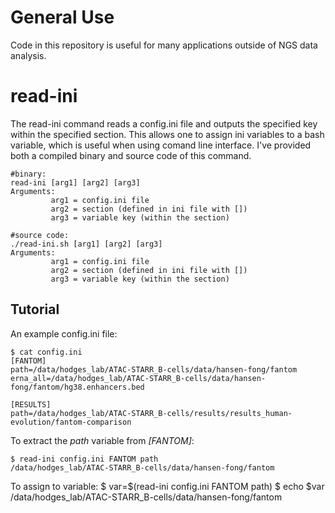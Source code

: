 # General Use

Code in this repository is useful for many applications outside of NGS data analysis. 

# read-ini 

The read-ini command reads a config.ini file and outputs the specified key within the specified section. This allows one to assign ini variables to a bash variable, which is useful when using comand line interface. I've provided both a compiled binary and source code of this command. 
```
#binary:
read-ini [arg1] [arg2] [arg3]
Arguments:
         arg1 = config.ini file
         arg2 = section (defined in ini file with [])
         arg3 = variable key (within the section)
         
#source code:
./read-ini.sh [arg1] [arg2] [arg3]
Arguments:
         arg1 = config.ini file
         arg2 = section (defined in ini file with [])
         arg3 = variable key (within the section)
```        
## Tutorial
An example config.ini file:
```
$ cat config.ini
[FANTOM]
path=/data/hodges_lab/ATAC-STARR_B-cells/data/hansen-fong/fantom
erna_all=/data/hodges_lab/ATAC-STARR_B-cells/data/hansen-fong/fantom/hg38.enhancers.bed

[RESULTS]
path=/data/hodges_lab/ATAC-STARR_B-cells/results/results_human-evolution/fantom-comparison
``` 
To extract the _path_ variable from _[FANTOM]_:
```
$ read-ini config.ini FANTOM path
/data/hodges_lab/ATAC-STARR_B-cells/data/hansen-fong/fantom
```
To assign to variable: 
$ var=$(read-ini config.ini FANTOM path)
$ echo $var
/data/hodges_lab/ATAC-STARR_B-cells/data/hansen-fong/fantom
```
